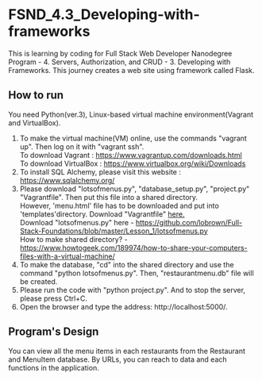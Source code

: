 # FSND_4.3_Developing-with-frameworks
This is learning by coding for Full Stack Web Developer Nanodegree Program - 4. Servers, Authorization, and CRUD - 3. Developing with Frameworks. 
This journey creates a web site using framework called Flask.

## How to run
You need Python(ver.3), Linux-based virtual machine environment(Vagrant and VirtualBox).
  1. To make the virtual machine(VM) online, use the commands "vagrant up". Then log on it with "vagrant ssh".</br>
    To download Vagrant : https://www.vagrantup.com/downloads.html </br>
    To download VirtualBox : https://www.virtualbox.org/wiki/Downloads
  2. To install SQL Alchemy, please visit this website : https://www.sqlalchemy.org/
  3. Please download "lotsofmenus.py", "database_setup.py", "project.py" "Vagrantfile". Then put this file into a shared directory.</br>
  However, 'menu.html' file has to be downloaded and put into 'templates'directory.
    Download "Vagrantfile" <a href='https://github.com/Mina-C/FSND_4.2_Making_Web_Server'>here.</a> </br>
    Download "lotsofmenus.py" here - https://github.com/lobrown/Full-Stack-Foundations/blob/master/Lesson_1/lotsofmenus.py </br>
    How to make shared directory? - https://www.howtogeek.com/189974/how-to-share-your-computers-files-with-a-virtual-machine/
  4. To make the database, "cd" into the shared directory and use the command "python lotsofmenus.py". Then, "restaurantmenu.db" file will be created.</br>
  5. Please run the code with "python project.py". And to stop the server, please press Ctrl+C.
  6. Open the browser and type the address: http://localhost:5000/.
  
## Program's Design
You can view all the menu items in each restaurants from the Restaurant and MenuItem database.
By URLs, you can reach to data and each functions in the application.
